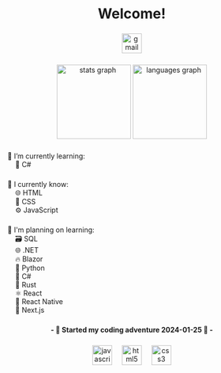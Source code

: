 <h1 align="center">Welcome!</h1>

###

<div align="center">
  <a href="mailto:caellex@proton.me" target="_blank">
    <img src="https://img.shields.io/static/v1?message=Contact%20me&logo=gmail&label=-&color=D14836&logoColor=white&labelColor=&style=for-the-badge" height="40" alt="gmail logo"  />
  </a>
</div>

###

<div align="center">
  <img src="https://github-readme-stats.vercel.app/api?username=caellex&hide_title=false&hide_rank=false&show_icons=true&include_all_commits=true&count_private=true&disable_animations=false&theme=dracula&locale=en&hide_border=false&order=1" height="150" alt="stats graph"  />
  <img src="https://github-readme-stats.vercel.app/api/top-langs?username=caellex&locale=en&hide_title=false&layout=compact&card_width=320&langs_count=5&theme=dracula&hide_border=false&order=2" height="150" alt="languages graph"  />
</div>

###

<p align="left">🌱 I’m currently learning: <br>&nbsp;&nbsp;&nbsp;&nbsp;🎯 C#<br></p>

###

<p align="left">🌱 I currently know: <br>&nbsp;&nbsp;&nbsp;&nbsp;🌐 HTML<br>&nbsp;&nbsp;&nbsp;&nbsp;🎨 CSS<br>&nbsp;&nbsp;&nbsp;&nbsp;⚙️ JavaScript<br></p>


###

<p align="left">🌱 I'm planning on learning:<br>&nbsp;&nbsp;&nbsp;&nbsp;🗃️ SQL<br>&nbsp;&nbsp;&nbsp;&nbsp;🌐 .NET<br>&nbsp;&nbsp;&nbsp;&nbsp;🔥 Blazor<br>&nbsp;&nbsp;&nbsp;&nbsp;🐍 Python<br>&nbsp;&nbsp;&nbsp;&nbsp;🔧 C#<br>&nbsp;&nbsp;&nbsp;&nbsp;🦀 Rust<br>&nbsp;&nbsp;&nbsp;&nbsp;⚛️ React<br>&nbsp;&nbsp;&nbsp;&nbsp;📱 React Native<br>&nbsp;&nbsp;&nbsp;&nbsp;🚀 Next.js</p>

###

<h4 align="center">- 📅  Started my coding adventure 2024-01-25  📅 -</h4>

###

<div align="center">
  <img src="https://cdn.jsdelivr.net/gh/devicons/devicon/icons/javascript/javascript-original.svg" height="40" alt="javascript logo"  />
  <img width="12" />
  <img src="https://cdn.jsdelivr.net/gh/devicons/devicon/icons/html5/html5-original.svg" height="40" alt="html5 logo"  />
  <img width="12" />
  <img src="https://cdn.jsdelivr.net/gh/devicons/devicon/icons/css3/css3-original.svg" height="40" alt="css3 logo"  />
</div>

###
